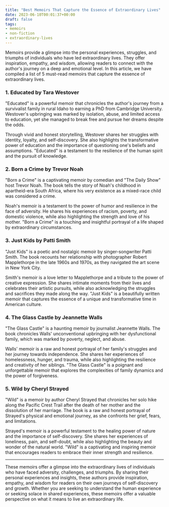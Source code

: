```yaml
---
title: "Best Memoirs That Capture the Essence of Extraordinary Lives"
date: 2023-06-10T00:01:37+00:00
draft: false
tags: 
- memoirs
- non-fiction
- extraordinary-lives
---
```


Memoirs provide a glimpse into the personal experiences, struggles, and triumphs of individuals who have led extraordinary lives. They offer inspiration, empathy, and wisdom, allowing readers to connect with the author's journey on a deep and emotional level. In this article, we have compiled a list of 5 must-read memoirs that capture the essence of extraordinary lives.

### 1. Educated by Tara Westover

"Educated" is a powerful memoir that chronicles the author's journey from a survivalist family in rural Idaho to earning a PhD from Cambridge University. Westover's upbringing was marked by isolation, abuse, and limited access to education, yet she managed to break free and pursue her dreams despite the odds.

Through vivid and honest storytelling, Westover shares her struggles with identity, loyalty, and self-discovery. She also highlights the transformative power of education and the importance of questioning one's beliefs and assumptions. "Educated" is a testament to the resilience of the human spirit and the pursuit of knowledge.

### 2. Born a Crime by Trevor Noah

"Born a Crime" is a captivating memoir by comedian and "The Daily Show" host Trevor Noah. The book tells the story of Noah's childhood in apartheid-era South Africa, where his very existence as a mixed-race child was considered a crime.

Noah's memoir is a testament to the power of humor and resilience in the face of adversity. He shares his experiences of racism, poverty, and domestic violence, while also highlighting the strength and love of his mother. "Born a Crime" is a touching and insightful portrayal of a life shaped by extraordinary circumstances.

### 3. Just Kids by Patti Smith

"Just Kids" is a poetic and nostalgic memoir by singer-songwriter Patti Smith. The book recounts her relationship with photographer Robert Mapplethorpe in the late 1960s and 1970s, as they navigated the art scene in New York City.

Smith's memoir is a love letter to Mapplethorpe and a tribute to the power of creative expression. She shares intimate moments from their lives and celebrates their artistic pursuits, while also acknowledging the struggles and sacrifices they made along the way. "Just Kids" is a beautifully written memoir that captures the essence of a unique and transformative time in American culture.

### 4. The Glass Castle by Jeannette Walls

"The Glass Castle" is a haunting memoir by journalist Jeannette Walls. The book chronicles Walls' unconventional upbringing with her dysfunctional family, which was marked by poverty, neglect, and abuse.

Walls' memoir is a raw and honest portrayal of her family's struggles and her journey towards independence. She shares her experiences of homelessness, hunger, and trauma, while also highlighting the resilience and creativity of her siblings. "The Glass Castle" is a poignant and unforgettable memoir that explores the complexities of family dynamics and the power of forgiveness.

### 5. Wild by Cheryl Strayed

"Wild" is a memoir by author Cheryl Strayed that chronicles her solo hike along the Pacific Crest Trail after the death of her mother and the dissolution of her marriage. The book is a raw and honest portrayal of Strayed's physical and emotional journey, as she confronts her grief, fears, and limitations.

Strayed's memoir is a powerful testament to the healing power of nature and the importance of self-discovery. She shares her experiences of loneliness, pain, and self-doubt, while also highlighting the beauty and wonder of the natural world. "Wild" is a captivating and inspiring memoir that encourages readers to embrace their inner strength and resilience.

---

These memoirs offer a glimpse into the extraordinary lives of individuals who have faced adversity, challenges, and triumphs. By sharing their personal experiences and insights, these authors provide inspiration, empathy, and wisdom for readers on their own journeys of self-discovery and growth. Whether you are seeking to understand the human experience or seeking solace in shared experiences, these memoirs offer a valuable perspective on what it means to live an extraordinary life.